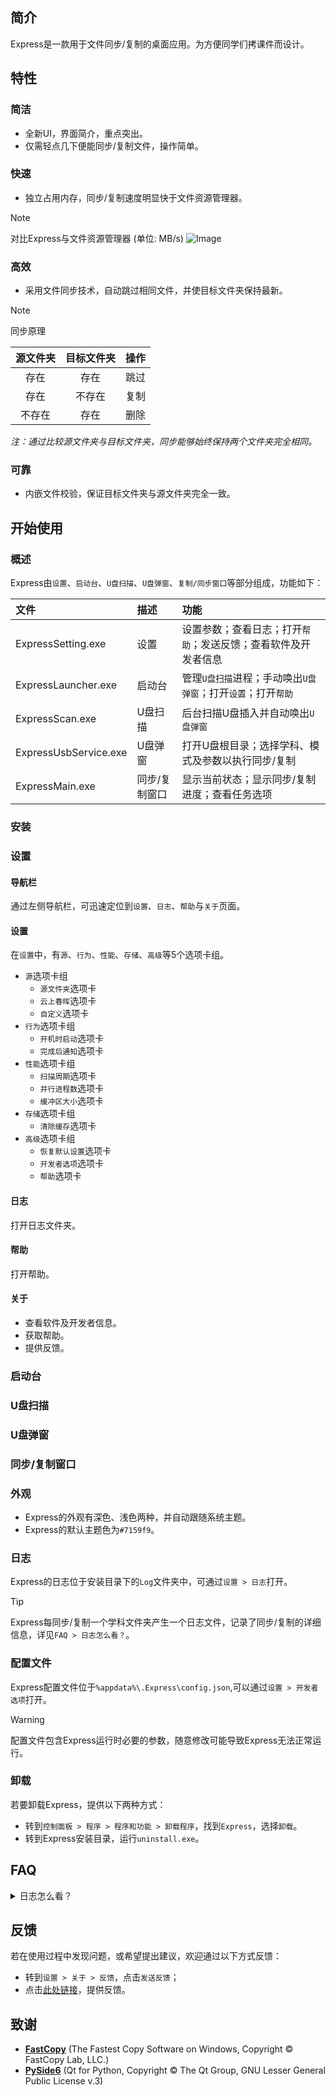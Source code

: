 ## 简介
 
Express是一款用于文件同步/复制的桌面应用。为方便同学们拷课件而设计。
 
## 特性
 
### 简洁

- 全新UI，界面简介，重点突出。
- 仅需轻点几下便能同步/复制文件，操作简单。

### 快速

- 独立占用内存，同步/复制速度明显快于文件资源管理器。
 
> [!NOTE]
> 对比Express与文件资源管理器 (单位: MB/s)
> ![Image](https://github.com/user-attachments/assets/c82babe9-fbed-4bcc-a759-14a5622c1b08)

### 高效

- 采用文件同步技术，自动跳过相同文件，并使目标文件夹保持最新。
 
> [!NOTE]
> 同步原理
>
> |源文件夹|目标文件夹|操作|
> |:-:|:-:|:-:|
> |存在|存在|跳过|
> |存在|不存在|复制|
> |不存在|存在|删除|
>
> *注：通过比较源文件夹与目标文件夹，同步能够始终保持两个文件夹完全相同。*

### 可靠

- 内嵌文件校验，保证目标文件夹与源文件夹完全一致。
 
## 开始使用

### 概述
Express由`设置`、`启动台`、`U盘扫描`、`U盘弹窗`、`复制/同步窗口`等部分组成，功能如下：

|文件|描述|功能|
|:-|:-|:-|
|ExpressSetting.exe|设置|设置参数；查看日志；打开`帮助`；发送反馈；查看软件及开发者信息|
|ExpressLauncher.exe|启动台|管理`U盘扫描`进程；手动唤出`U盘弹窗`；打开`设置`；打开`帮助`|
|ExpressScan.exe|U盘扫描|后台扫描U盘插入并自动唤出`U盘弹窗`|
|ExpressUsbService.exe|U盘弹窗|打开U盘根目录；选择学科、模式及参数以执行同步/复制|
|ExpressMain.exe|同步/复制窗口|显示当前状态；显示同步/复制进度；查看任务选项|

### 安装

### 设置
#### 导航栏
通过左侧导航栏，可迅速定位到`设置`、`日志`、`帮助`与`关于`页面。
#### 设置
在`设置`中，有`源`、`行为`、`性能`、`存储`、`高级`等5个选项卡组。
- `源`选项卡组
    - `源文件夹`选项卡
    - `云上春晖`选项卡
    - `自定义`选项卡
- `行为`选项卡组
    - `开机时启动`选项卡
    - `完成后通知`选项卡
- `性能`选项卡组
    - `扫描周期`选项卡
    - `并行进程数`选项卡
    - `缓冲区大小`选项卡
- `存储`选项卡组
    - `清除缓存`选项卡
- `高级`选项卡组
    - `恢复默认设置`选项卡
    - `开发者选项`选项卡
    - `帮助`选项卡

#### 日志
打开日志文件夹。
#### 帮助
打开帮助。
#### 关于
- 查看软件及开发者信息。
- 获取帮助。
- 提供反馈。

### 启动台

### U盘扫描

### U盘弹窗

### 同步/复制窗口

### 外观
- Express的外观有深色、浅色两种，并自动跟随系统主题。
- Express的默认主题色为`#7159f9`。

### 日志
Express的日志位于安装目录下的`Log`文件夹中，可通过`设置 > 日志`打开。
> [!TIP]
> Express每同步/复制一个学科文件夹产生一个日志文件，记录了同步/复制的详细信息，详见`FAQ > 日志怎么看？`。

### 配置文件
Express配置文件位于`%appdata%\.Express\config.json`,可以通过`设置 > 开发者选项`打开。
> [!WARNING]
> 配置文件包含Express运行时必要的参数，随意修改可能导致Express无法正常运行。

### 卸载
若要卸载Express，提供以下两种方式：
- 转到`控制面板 > 程序 > 程序和功能 > 卸载程序`，找到`Express`，选择`卸载`。
- 转到Express安装目录，运行`uninstall.exe`。

## FAQ
<details>
<summary>日志怎么看？</summary>
<ul>
<li>
Express每同步/复制一个学科文件夹产生一个日志文件，日志文件的命名格式为
<code class="notranslate">yyyymmdd-hhmmss-n</code>
。
</li>
<li>
在日志文件的第一部分中，
<code class="notranslate">start at</code>
记录了任务开始时间；
<code class="notranslate">Source</code>
记录了源文件夹路径；
<code class="notranslate">DestDir</code>
记录了目标文件夹路径；
<code class="notranslate">Command</code>
记录了模式；
<code class="notranslate">FileLog</code>
记录了日志文件路径
</li>
<li>
接下去的每一行记录了详细的文件增减信息，
<code class="notranslate">+</code>
表示增添新文件，
<code class="notranslate">-</code>
表示删除文件）。
</li>
<li>
在日志文件的最后一部分中，包含此次任务的摘要信息，如发生的错误数及任务结束时间等。
</li>
</ul>
</details>

## 反馈
若在使用过程中发现问题，或希望提出建议，欢迎通过以下方式反馈：
- 转到`设置 > 关于 > 反馈`，点击`发送反馈`；
- 点击[此处链接](https://github.com/sudo0015/Express/issues)，提供反馈。

## 致谢
- **[FastCopy](https://fastcopy.jp/)** (The Fastest Copy Software on Windows, Copyright © FastCopy Lab, LLC.)
- **[PySide6](https://doc.qt.io/qtforpython-6/)** (Qt for Python, Copyright © The Qt Group, GNU Lesser General Public License v.3)

<!--
<details>
<summary>同步原理</summary>

</details>
-->


<!--
> [!NOTE]
> Useful information that users should know, even when skimming content.

> [!TIP]
> Helpful advice for doing things better or more easily.

> [!IMPORTANT]
> Key information users need to know to achieve their goal.

> [!WARNING]
> Urgent info that needs immediate user attention to avoid problems.

> [!CAUTION]
> Advises about risks or negative outcomes of certain actions.
-->
